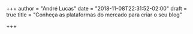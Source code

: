 +++
author = "André Lucas"
date = "2018-11-08T22:31:52-02:00"
draft = true
title = "Conheça as plataformas do mercado para criar o seu blog"

+++
